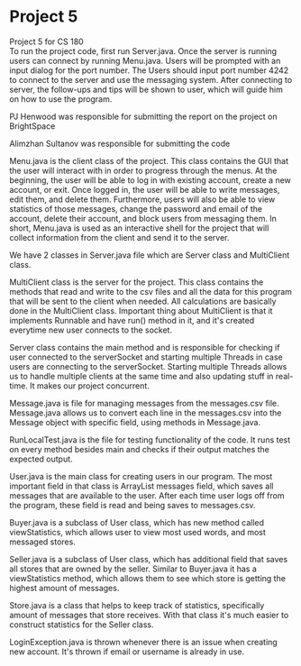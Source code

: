 # Project 5
Project 5 for CS 180  
To run the project code, first run Server.java. Once the server is running users can 
connect by running Menu.java. Users will be prompted with an input dialog for the port number.
The Users should input port number 4242 to connect to the server and use the messaging system.
After connecting to server, the follow-ups and tips will be shown to user, 
which will guide him on how to use the program.

PJ Henwood was responsible for submitting the report on the project on BrightSpace

Alimzhan Sultanov was responsible for submitting the code

Menu.java is the client class of the project. This class contains the GUI that the user will interact with 
in order to progress through the menus. At the beginning, the user will be able to log in with existing account, create
a new account, or exit. Once logged in, the user will be able to write messages, edit them, and delete them.
Furthermore, users will also be able to view statistics of those messages, change the password and email of 
the account, delete their account, and block users from messaging them. In short, Menu.java is used as an
interactive shell for the project that will collect information from the client and send it to the server.

We have 2 classes in Server.java file which are Server class and MultiClient class.

MultiClient class is the server for the project. This class contains the methods that read and write to the csv files 
and all the data for this program that will be sent to the client when needed. All calculations are basically 
done in the MultiClient class. Important thing about MultiClient is that it implements Runnable and have run() method
in it, and it's created everytime new user connects to the socket.

Server class contains the main method and is responsible for checking if user connected to the serverSocket and 
starting multiple Threads in case users are connecting to the serverSocket. Starting multiple Threads allows us to 
handle multiple clients at the same time and also updating stuff in real-time. It makes our project concurrent.

Message.java is file for managing messages from the messages.csv file. Message.java allows us to convert
each line in the messages.csv into the Message object with specific field, using methods in Message.java.

RunLocalTest.java is the file for testing functionality of the code. It runs test on every method besides main
and checks if their output matches the expected output.

User.java is the main class for creating users in our program. The most important field in that class
is ArrayList<Message> messages field, which saves all messages that are available to the user. After
each time user logs off from the program, these field is read and being saves to messages.csv.

Buyer.java is a subclass of User class, which has new method called viewStatistics, which allows user 
to view most used words, and most messaged stores.

Seller.java is a subclass of User class, which has additional field that saves all stores that are 
owned by the seller. Similar to Buyer.java it has a viewStatistics method, which allows them to see which 
store is getting the highest amount of messages.

Store.java is a class that helps to keep track of statistics, specifically amount of messages that 
store receives. With that class it's much easier to construct statistics for the Seller class.

LoginException.java is thrown whenever there is an issue when creating new account. It's thrown if email or
username is already in use. 
